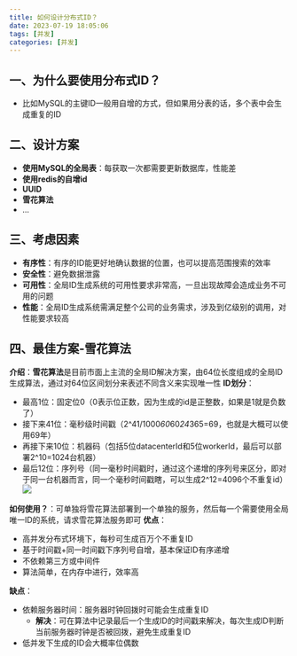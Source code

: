 ```yaml
---
title: 如何设计分布式ID？
date: 2023-07-19 18:05:06
tags: [并发]
categories: [并发]
---
```


## 一、为什么要使用分布式ID？
* 比如MySQL的主键ID一般用自增的方式，但如果用分表的话，多个表中会生成重复的ID

## 二、设计方案
* **使用MySQL的全局表**：每获取一次都需要更新数据库，性能差
* **使用redis的自增id**
* **UUID**
* **雪花算法**  
* ...

## 三、考虑因素
* **有序性**：有序的ID能更好地确认数据的位置，也可以提高范围搜索的效率
* **安全性**：避免数据泄露
* **可用性**：全局ID生成系统的可用性要求非常高，一旦出现故障会造成业务不可用的问题
* **性能**：全局ID生成系统需满足整个公司的业务需求，涉及到亿级别的调用，对性能要求较高

## 四、最佳方案-雪花算法
**介绍**：**雪花算法**是目前市面上主流的全局ID解决方案，由64位长度组成的全局ID生成算法，通过对64位区间划分来表述不同含义来实现唯一性
**ID划分**：
* 最高1位：固定位0（0表示位正数，因为生成的id是正整数，如果是1就是负数了）
* 接下来41位：毫秒级时间戳（2^41/1000*60*60*24*365=69，也就是大概可以使用69年）
* 再接下来10位：机器码（包括5位datacenterId和5位workerId，最后可以部署2^10=1024台机器）
* 最后12位：序列号（同一毫秒时间戳时，通过这个递增的序列号来区分，即对于同一台机器而言，同一个毫秒时间戳瞎，可以生成2^12=4096个不重复id）
![](/images/雪花算法设计分布式ID.png)

**如何使用？**：可单独将雪花算法部署到一个单独的服务，然后每一个需要使用全局唯一ID的系统，请求雪花算法服务即可
**优点**：
* 高并发分布式环境下，每秒可生成百万个不重复ID
* 基于时间戳+同一时间戳下序列号自增，基本保证ID有序递增
* 不依赖第三方或中间件
* 算法简单，在内存中进行，效率高

**缺点**：
* 依赖服务器时间：服务器时钟回拨时可能会生成重复ID
    * **解决**：可在算法中记录最后一个生成ID的时间戳来解决，每次生成ID判断当前服务器时钟是否被回拨，避免生成重复ID
* 低并发下生成的ID会大概率位偶数